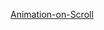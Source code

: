 <a href="https://adoring-kowalevski-974ec7.netlify.app/src/animation-on-scroll/">Animation-on-Scroll</a>
<br> <br>
